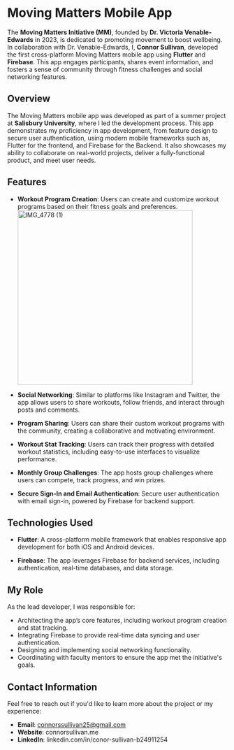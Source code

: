 # **Moving Matters Mobile App**

The **Moving Matters Initiative (MM)**, founded by **Dr. Victoria Venable-Edwards** in 2023, is dedicated to promoting movement to boost wellbeing. In collaboration with Dr. Venable-Edwards, I, **Connor Sullivan**, developed the first cross-platform Moving Matters mobile app using **Flutter** and **Firebase**. This app engages participants, shares event information, and fosters a sense of community through fitness challenges and social networking features.

## Overview

The Moving Matters mobile app was developed as part of a summer project at **Salisbury University**, where I led the development process. This app demonstrates my proficiency in app development, from feature design to secure user authentication, using modern mobile frameworks such as, Flutter for the frontend, and Firebase for the Backend. It also showcases my ability to collaborate on real-world projects, deliver a fully-functional product, and meet user needs.

## Features

- **Workout Program Creation**: Users can create and customize workout programs based on their fitness goals and preferences.
  <img src="https://github.com/user-attachments/assets/45601d40-2087-4063-989d-a324af590f48" alt="IMG_4778 (1)" width="400"/>

  
- **Social Networking**: Similar to platforms like Instagram and Twitter, the app allows users to share workouts, follow friends, and interact through posts and comments.
  
- **Program Sharing**: Users can share their custom workout programs with the community, creating a collaborative and motivating environment.
  
- **Workout Stat Tracking**: Users can track their progress with detailed workout statistics, including easy-to-use interfaces to visualize performance.

- **Monthly Group Challenges**: The app hosts group challenges where users can compete, track progress, and win prizes.

- **Secure Sign-In and Email Authentication**: Secure user authentication with email sign-in, powered by Firebase for backend support.

## Technologies Used

- **Flutter**: A cross-platform mobile framework that enables responsive app development for both iOS and Android devices.
  
- **Firebase**: The app leverages Firebase for backend services, including authentication, real-time databases, and data storage.

## My Role

As the lead developer, I was responsible for:

- Architecting the app’s core features, including workout program creation and stat tracking.
- Integrating Firebase to provide real-time data syncing and user authentication.
- Designing and implementing social networking functionality.
- Coordinating with faculty mentors to ensure the app met the initiative's goals.

## Contact Information

Feel free to reach out if you'd like to learn more about the project or my experience:

- **Email**: connorssullivan25@gmail.com
- **Website**: connorsullivan.me
- **LinkedIn**: linkedin.com/in/conor-sullivan-b24911254

